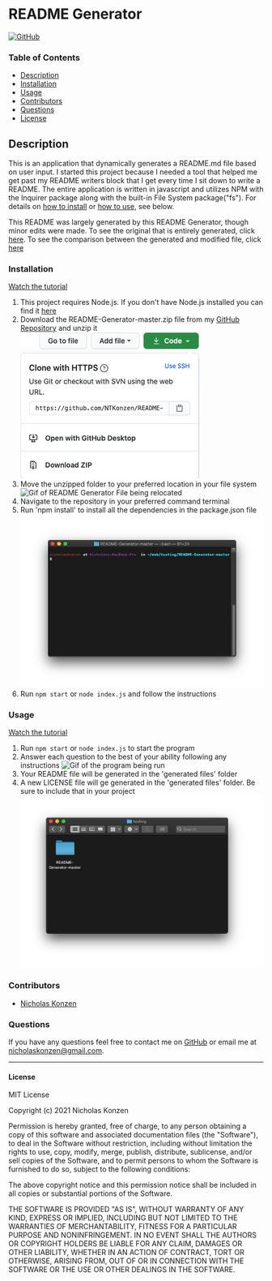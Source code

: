# README Generator #
[![GitHub](https://img.shields.io/github/license/NTKonzen/README-Generator)](#license)

### Table of Contents ###
* [Description](#description)
* [Installation](#installation)
* [Usage](#usage)
* [Contributors](#contributors)
* [Questions](#questions)
* [License](#license)

## Description ##

This is an application that dynamically generates a README.md file based on user input. I started this project because I needed a tool that helped me get past my README writers block that I get every time I sit down to write a README. The entire application is written in javascript and utilizes NPM with the Inquirer package along with the built-in File System package("fs"). For details on [how to install](#installation) or [how to use](#usage), see below.

This README was largely generated by this README Generator, though minor edits were made. To see the original that is entirely generated, click [here](./generated-readme-example.md). To see the comparison between the generated and modified file, click [here](https://github.com/NTKonzen/README-Generator/commit/34effa801a329efac9eb6c01103baaa6fe22f2b8?branch=34effa801a329efac9eb6c01103baaa6fe22f2b8&diff=split)

### Installation ###

[Watch the tutorial](https://youtu.be/ZK9oT47J58o)

1. This project requires Node.js. If you don't have Node.js installed you can find it [here](https://nodejs.org/en/download/)
2. Download the README-Generator-master.zip file from my [GitHub Repository](https://github.com/NTKonzen/README-Generator) and unzip it
![Screenshot of Download](./screenshots/downloadButton.png)
3. Move the unzipped folder to your preferred location in your file system
![Gif of README Generator File being relocated](./screenshots/installation1.gif)
4. Navigate to the repository in your preferred command terminal
5. Run 'npm install' to install all the dependencies in the package.json file
![Gif Example of running 'npm install'](./screenshots/installation2.gif)
6. Run ```npm start``` or ```node index.js``` and follow the instructions

### Usage ###

[Watch the tutorial](https://youtu.be/ZK9oT47J58o)

1. Run ```npm start``` or ```node index.js``` to start the program
2. Answer each question to the best of your ability following any instructions
![Gif of the program being run](./screenshots/useage.gif)
3. Your README file will be generated in the 'generated files' folder
4. A new LICENSE file will ge generated in the 'generated files' folder. Be sure to include that in your project
![Gif example of the location of the newly generated files](./screenshots/useage1.gif)

### Contributors ###

* [Nicholas Konzen](https://github.com/NTKonzen)

### Questions ###
If you have any questions feel free to contact me on [GitHub](https://github.com/NTKonzen) or email me at nicholaskonzen@gmail.com.

---
#### License #### 

MIT License

Copyright (c) 2021 Nicholas Konzen

Permission is hereby granted, free of charge, to any person obtaining a copy
of this software and associated documentation files (the "Software"), to deal
in the Software without restriction, including without limitation the rights
to use, copy, modify, merge, publish, distribute, sublicense, and/or sell
copies of the Software, and to permit persons to whom the Software is
furnished to do so, subject to the following conditions:

The above copyright notice and this permission notice shall be included in all
copies or substantial portions of the Software.

THE SOFTWARE IS PROVIDED "AS IS", WITHOUT WARRANTY OF ANY KIND, EXPRESS OR
IMPLIED, INCLUDING BUT NOT LIMITED TO THE WARRANTIES OF MERCHANTABILITY,
FITNESS FOR A PARTICULAR PURPOSE AND NONINFRINGEMENT. IN NO EVENT SHALL THE
AUTHORS OR COPYRIGHT HOLDERS BE LIABLE FOR ANY CLAIM, DAMAGES OR OTHER
LIABILITY, WHETHER IN AN ACTION OF CONTRACT, TORT OR OTHERWISE, ARISING FROM,
OUT OF OR IN CONNECTION WITH THE SOFTWARE OR THE USE OR OTHER DEALINGS IN THE
SOFTWARE.